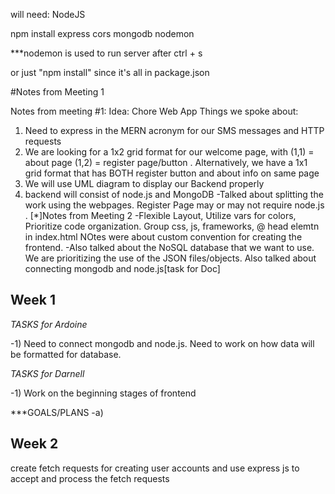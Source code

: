 will need:
NodeJS

npm install express cors mongodb nodemon


***nodemon is used to run server after ctrl + s

or just "npm install" since it's all in package.json

#Notes from Meeting 1


Notes from meeting #1: Idea: Chore Web App
Things we spoke about: 
1) Need to express in the MERN acronym for our SMS messages and HTTP requests
2) We are looking for a 1x2 grid format for our welcome page, with (1,1)  = about page (1,2) = register page/button .  Alternatively, we have a 1x1 grid format that has BOTH register button and about info on same page
3) We will use UML diagram to display our Backend properly
4) backend will consist of node.js and MongoDB
-Talked about splitting the work using the webpages. Register Page may or may not require node.js .
[*]Notes from Meeting 2
-Flexible Layout, Utilize vars for colors, Prioritize code organization. Group css, js, frameworks, @ head elemtn in index.html
NOtes were about custom convention for creating the frontend.
-Also talked about the NoSQL database that we want to use. We are prioritizing the use of the JSON files/objects.
Also talked about connecting mongodb and node.js[task for Doc]

## Week 1
*TASKS for Ardoine*

-1) Need to connect mongodb and node.js. Need to work on 
how data will be formatted for database.  

*TASKS for Darnell*

-1) Work on the beginning stages of frontend

***GOALS/PLANS
-a) 

## Week 2
create fetch requests for creating user accounts and use express js to accept and process the fetch requests
